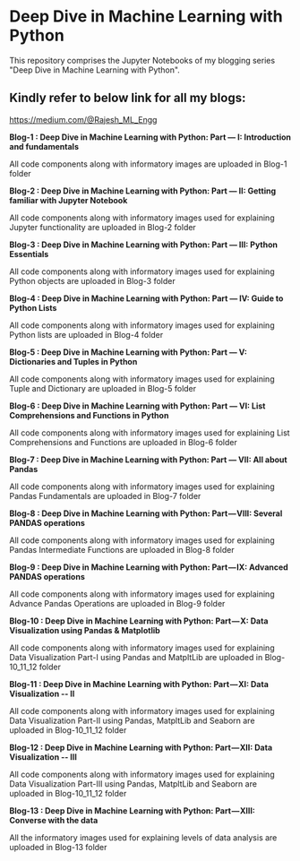# Deep Dive in Machine Learning with Python
This repository comprises the Jupyter Notebooks of my blogging series "Deep Dive in Machine Learning with Python".

## Kindly refer to below link for all my blogs:
https://medium.com/@Rajesh_ML_Engg

**Blog-1 : Deep Dive in Machine Learning with Python: Part — I: Introduction and fundamentals**

All code components along with informatory images are uploaded in Blog-1 folder


**Blog-2 : Deep Dive in Machine Learning with Python: Part — II: Getting familiar with Jupyter Notebook**

All code components along with informatory images used for explaining Jupyter functionality are uploaded in Blog-2 folder


**Blog-3 : Deep Dive in Machine Learning with Python: Part — III: Python Essentials**

All code components along with informatory images used for explaining Python objects are uploaded in Blog-3 folder


**Blog-4 : Deep Dive in Machine Learning with Python: Part — IV: Guide to Python Lists**

All code components along with informatory images used for explaining Python lists are uploaded in Blog-4 folder


**Blog-5 : Deep Dive in Machine Learning with Python: Part — V: Dictionaries and Tuples in Python**

All code components along with informatory images used for explaining Tuple and Dictionary are uploaded in Blog-5 folder


**Blog-6 : Deep Dive in Machine Learning with Python: Part — VI: List Comprehensions and Functions in Python**

All code components along with informatory images used for explaining List Comprehensions and Functions are uploaded in Blog-6 folder


**Blog-7 : Deep Dive in Machine Learning with Python: Part — VII: All about Pandas**

All code components along with informatory images used for explaining Pandas Fundamentals are uploaded in Blog-7 folder


**Blog-8 : Deep Dive in Machine Learning with Python: Part — VIII: Several PANDAS operations**

All code components along with informatory images used for explaining Pandas Intermediate Functions are uploaded in Blog-8 folder


**Blog-9 : Deep Dive in Machine Learning with Python: Part — IX: Advanced PANDAS operations**

All code components along with informatory images used for explaining Advance Pandas Operations are uploaded in Blog-9 folder


**Blog-10 : Deep Dive in Machine Learning with Python: Part — X: Data Visualization using Pandas & Matplotlib**

All code components along with informatory images used for explaining Data Visualization Part-I using Pandas and MatpltLib are uploaded in Blog-10_11_12 folder


**Blog-11 : Deep Dive in Machine Learning with Python: Part — XI: Data Visualization -- II**

All code components along with informatory images used for explaining Data Visualization Part-II using Pandas, MatpltLib and Seaborn are uploaded in Blog-10_11_12 folder


**Blog-12 : Deep Dive in Machine Learning with Python: Part — XII: Data Visualization -- III**

All code components along with informatory images used for explaining Data Visualization Part-III using Pandas, MatpltLib and Seaborn are uploaded in Blog-10_11_12 folder


**Blog-13 : Deep Dive in Machine Learning with Python: Part — XIII: Converse with the data**

All the informatory images used for explaining levels of data analysis are uploaded in Blog-13 folder
